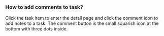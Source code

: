 ### How to add comments to task?

Click the task item to enter the detail page and click the comment icon to add notes to a task. The comment button is the small squarish icon at the bottom with three dots inside.

